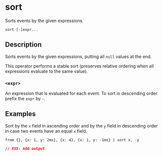 # sort

Sorts events by the given expressions.

```tql
sort [-]expr...
```

## Description

Sorts events by the given expressions, putting all `null` values at the end.

This operator performs a stable sort (preserves relative ordering when all
expressions evaluate to the same value).

### `<expr>`

An expression that is evaluated for each event. To sort in descending order
prefix the `expr` by `-`.

## Examples

Sort by the `x` field in ascending order and by the `y` field in
descending order in case two events have an equal `x` field.

```tql
from {}, {x: 1, y: 2ms}, {x: 4}, {x: 1, y: -1ms} | sort x, -y
```

```json title="Output"
// XXX: Add output
```

